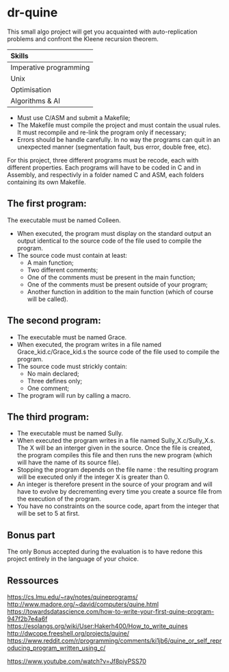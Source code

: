 # dr-quine
 
This small algo project will get you acquainted with auto-replication problems and confront the Kleene recursion theorem.

| Skills                 |
| :--------------------- |
| Imperative programming |
| Unix                   |
| Optimisation           | 
| Algorithms & AI        |

- Must use C/ASM and submit a Makefile;
- The Makefile must compile the project and must contain the usual rules. It must recompile and re-link the program only if necessary;
- Errors should be handle carefully. In no way the programs can quit in an unexpected manner (segmentation fault, bus error, double free, etc).

For this project, three different programs must be recode, each with different properties. Each programs will have to be coded in C and in Assembly, and respectivly in a folder named C and ASM, each folders containing its own Makefile.

## The first program:
The executable must be named Colleen.
- When executed, the program must display on the standard output an output identical to the source code of the file used to compile the program.
- The source code must contain at least:
  - A main function;
  - Two different comments;
  - One of the comments must be present in the main function;
  - One of the comments must be present outside of your program;
  - Another function in addition to the main function (which of course will be
called).

## The second program:
- The executable must be named Grace.
- When executed, the program writes in a file named Grace_kid.c/Grace_kid.s
the source code of the file used to compile the program.
- The source code must strickly contain:
  - No main declared;
  - Three defines only;
  - One comment;
- The program will run by calling a macro.

## The third program:
- The executable must be named Sully.
- When executed the program writes in a file named Sully_X.c/Sully_X.s. The X will be an interger given in the source. Once the file is created, the program compiles this file and then runs the new program (which will have the name of its source file).
- Stopping the program depends on the file name : the resulting program will be executed only if the integer X is greater than 0.
- An integer is therefore present in the source of your program and will have to evolve by decrementing every time you create a source file from the execution of the program.
- You have no constraints on the source code, apart from the integer that will be set to 5 at first.

## Bonus part
The only Bonus accepted during the evaluation is to have redone this project entirely in the language of your choice.

## Ressources
https://cs.lmu.edu/~ray/notes/quineprograms/
http://www.madore.org/~david/computers/quine.html
https://towardsdatascience.com/how-to-write-your-first-quine-program-947f2b7e4a6f
https://esolangs.org/wiki/User:Hakerh400/How_to_write_quines
http://dwcope.freeshell.org/projects/quine/
https://www.reddit.com/r/programming/comments/ki1jb6/quine_or_self_reproducing_program_written_using_c/

https://www.youtube.com/watch?v=Jf8piyPSS70
